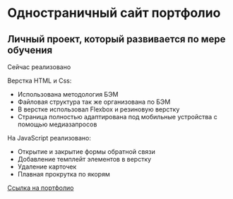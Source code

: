 Одностраничный сайт портфолио
===
Личный проект, который развивается по мере обучения
---
Сейчас реализовано

Верстка HTML и Css:
- Использована методология БЭМ
- Файловая структура так же организована по БЭМ
- В верстке использовал Flexbox и резиновую верстку
- Страница полностью адаптирована под мобильные устройства с помощью медиазапросов

На JavaScript реализовано:
- Открытие и закрытие формы обратной связи
- Добавление темплейт элементов в верстку
- Удаление карточек
- Плавная прокрутка по якорям


[Ссылка на портфолио](https://stormuke.github.io/portfolio/)

